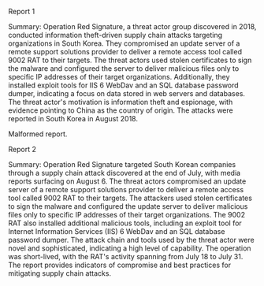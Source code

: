 
Report 1

Summary:
Operation Red Signature, a threat actor group discovered in 2018, conducted information theft-driven supply chain attacks targeting organizations in South Korea. They compromised an update server of a remote support solutions provider to deliver a remote access tool called 9002 RAT to their targets. The threat actors used stolen certificates to sign the malware and configured the server to deliver malicious files only to specific IP addresses of their target organizations. Additionally, they installed exploit tools for IIS 6 WebDav and an SQL database password dumper, indicating a focus on data stored in web servers and databases. The threat actor's motivation is information theft and espionage, with evidence pointing to China as the country of origin. The attacks were reported in South Korea in August 2018. 

Malformed report.





Report 2

Summary:
Operation Red Signature targeted South Korean companies through a supply chain attack discovered at the end of July, with media reports surfacing on August 6. The threat actors compromised an update server of a remote support solutions provider to deliver a remote access tool called 9002 RAT to their targets. The attackers used stolen certificates to sign the malware and configured the update server to deliver malicious files only to specific IP addresses of their target organizations. The 9002 RAT also installed additional malicious tools, including an exploit tool for Internet Information Services (IIS) 6 WebDav and an SQL database password dumper. The attack chain and tools used by the threat actor were novel and sophisticated, indicating a high level of capability. The operation was short-lived, with the RAT's activity spanning from July 18 to July 31. The report provides indicators of compromise and best practices for mitigating supply chain attacks.


